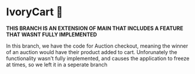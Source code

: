 # IvoryCart 🛒

**THIS BRANCH IS AN EXTENSION OF MAIN THAT INCLUDES A FEATURE THAT WASNT FULLY IMPLEMENTED**

In this branch, we have the code for Auction checkout, meaning the winner of an auction would have their product added to cart. Unforunately the functionality wasn't fully implemented, and causes the application to freeze at times, so we left it in a seperate branch
